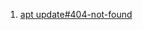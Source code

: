 1. [apt update#404-not-found](https://askubuntu.com/questions/891081/error-on-sudo-apt-get-update-404-not-found)
